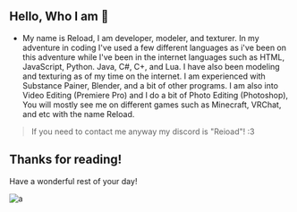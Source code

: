 ## Hello, Who I am 👋

* My name is ReIoad, I am developer, modeler, and texturer. In my adventure in coding I've used a few different languages as i've been on this adventure while I've been in the internet languages such as HTML, JavaScript, Python. Java, C#, C+, and Lua. I have also been modeling and texturing as of my time on the internet. I am experienced with Substance Painer, Blender, and a bit of other programs. I am also into Video Editing (Premiere Pro) and I do a bit of Photo Editing (Photoshop), You will mostly see me on different games such as Minecraft, VRChat, and etc with the name ReIoad.
> If you need to contact me anyway my discord is "Reioad"! :3
## Thanks for reading!
Have a wonderful rest of your day!

![a](https://44.media.tumblr.com/0de741398979515edd473ae812fda007/tumblr_on4utyggrv1vhlqouo1_500.gif)
